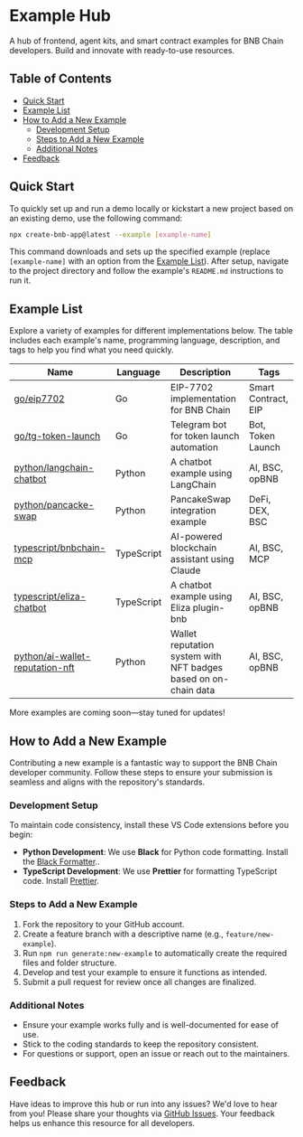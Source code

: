 # Example Hub

A hub of frontend, agent kits, and smart contract examples for BNB Chain developers. Build and innovate with
ready-to-use resources.

## Table of Contents

- [Quick Start](#quick-start)
- [Example List](#example-list)
- [How to Add a New Example](#how-to-add-a-new-example)
  - [Development Setup](#development-setup)
  - [Steps to Add a New Example](#steps-to-add-a-new-example)
  - [Additional Notes](#additional-notes)
- [Feedback](#feedback)

## Quick Start

To quickly set up and run a demo locally or kickstart a new project based on an existing demo, use the following
command:

```sh
npx create-bnb-app@latest --example [example-name]
```

This command downloads and sets up the specified example (replace `[example-name]` with an option from
the [Example List](#example-list)).
After setup, navigate to the project directory and follow the example's `README.md` instructions to run it.

## Example List

Explore a variety of examples for different implementations below. The table includes each example's name, programming
language, description, and tags to help you find what you need quickly.

| Name                                                   | Language   | Description                                  | Tags                |
| ------------------------------------------------------ | ---------- | -------------------------------------------- | ------------------- |
| [go/eip7702](./go/eip7702-demo)                        | Go         | EIP-7702 implementation for BNB Chain        | Smart Contract, EIP |
| [go/tg-token-launch](./go/tg-token-launch-example)     | Go         | Telegram bot for token launch automation     | Bot, Token Launch   |
| [python/langchain-chatbot](./python/langchain-chatbot) | Python     | A chatbot example using LangChain            | AI, BSC, opBNB      |
| [python/pancacke-swap](./python/pancake-swap-example)  | Python     | PancakeSwap integration example              | DeFi, DEX, BSC      |
| [typescript/bnbchain-mcp](./typescript/bnbchain-mcp)   | TypeScript | AI-powered blockchain assistant using Claude | AI, BSC, MCP        |
| [typescript/eliza-chatbot](./typescript/eliza-chatbot) | TypeScript | A chatbot example using Eliza plugin-bnb     | AI, BSC, opBNB      |
| [python/ai-wallet-reputation-nft](./python/ai-wallet-reputation-nft) | Python | Wallet reputation system with NFT badges based on on-chain data | AI, BSC, opBNB |

More examples are coming soon—stay tuned for updates!

## How to Add a New Example

Contributing a new example is a fantastic way to support the BNB Chain developer community. Follow these steps to ensure
your submission is seamless and aligns with the repository's standards.

### Development Setup

To maintain code consistency, install these VS Code extensions before you begin:

- **Python Development**: We use **Black** for Python code formatting. Install
  the <a href="https://marketplace.visualstudio.com/items?itemName=ms-python.black-formatter" target="_blank">Black Formatter</a>..
- **TypeScript Development**: We use **Prettier** for formatting TypeScript code.
  Install <a href="https://marketplace.visualstudio.com/items?itemName=esbenp.prettier-vscode" target="_blank">Prettier</a>.

### Steps to Add a New Example

1. Fork the repository to your GitHub account.
2. Create a feature branch with a descriptive name (e.g., `feature/new-example`).
3. Run `npm run generate:new-example` to automatically create the required files and folder structure.
4. Develop and test your example to ensure it functions as intended.
5. Submit a pull request for review once all changes are finalized.

### Additional Notes

- Ensure your example works fully and is well-documented for ease of use.
- Stick to the coding standards to keep the repository consistent.
- For questions or support, open an issue or reach out to the maintainers.

## Feedback

Have ideas to improve this hub or run into any issues? We'd love to hear from you! Please share your thoughts via [GitHub
Issues](https://github.com/bnb-chain/example-hub/issues). Your feedback helps us enhance this resource for all developers.
